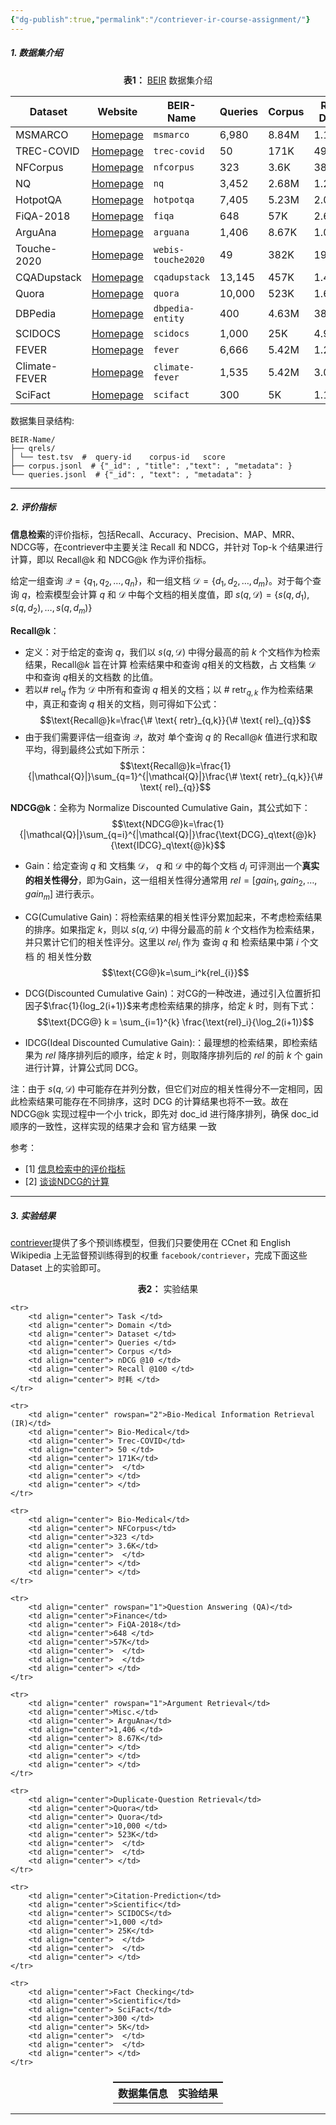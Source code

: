 ```yaml
---
{"dg-publish":true,"permalink":"/contriever-ir-course-assignment/"}
---
```


##### 1. 数据集介绍

<div style="text-align:center"> <strong>表1：</strong> <a href="https://github.com/beir-cellar/beir/tree/main">BEIR</a> 数据集介绍</div>

| Dataset       | Website                                                                                  | BEIR-Name          | Queries | Corpus | Rel D/Q |                                            Download                                             |
| ------------- | ---------------------------------------------------------------------------------------- | ------------------ | ------- | ------ | ------- | :---------------------------------------------------------------------------------------------: |
| MSMARCO       | [Homepage](https://microsoft.github.io/msmarco/)                                         | `msmarco`          | 6,980   | 8.84M  | 1.1     |     [Link](https://public.ukp.informatik.tu-darmstadt.de/thakur/BEIR/datasets/msmarco.zip)      |
| TREC-COVID    | [Homepage](https://ir.nist.gov/covidSubmit/index.html)                                   | `trec-covid`       | 50      | 171K   | 493.5   |    [Link](https://public.ukp.informatik.tu-darmstadt.de/thakur/BEIR/datasets/trec-covid.zip)    |
| NFCorpus      | [Homepage](https://www.cl.uni-heidelberg.de/statnlpgroup/nfcorpus/)                      | `nfcorpus`         | 323     | 3.6K   | 38.2    |     [Link](https://public.ukp.informatik.tu-darmstadt.de/thakur/BEIR/datasets/nfcorpus.zip)     |
| NQ            | [Homepage](https://ai.google.com/research/NaturalQuestions)                              | `nq`               | 3,452   | 2.68M  | 1.2     |        [Link](https://public.ukp.informatik.tu-darmstadt.de/thakur/BEIR/datasets/nq.zip)        |
| HotpotQA      | [Homepage](https://hotpotqa.github.io/)                                                  | `hotpotqa`         | 7,405   | 5.23M  | 2.0     |     [Link](https://public.ukp.informatik.tu-darmstadt.de/thakur/BEIR/datasets/hotpotqa.zip)     |
| FiQA-2018     | [Homepage](https://sites.google.com/view/fiqa/)                                          | `fiqa`             | 648     | 57K    | 2.6     |       [Link](https://public.ukp.informatik.tu-darmstadt.de/thakur/BEIR/datasets/fiqa.zip)       |
| ArguAna       | [Homepage](http://argumentation.bplaced.net/arguana/data)                                | `arguana`          | 1,406   | 8.67K  | 1.0     |     [Link](https://public.ukp.informatik.tu-darmstadt.de/thakur/BEIR/datasets/arguana.zip)      |
| Touche-2020   | [Homepage](https://webis.de/events/touche-20/shared-task-1.html)                         | `webis-touche2020` | 49      | 382K   | 19.0    | [Link](https://public.ukp.informatik.tu-darmstadt.de/thakur/BEIR/datasets/webis-touche2020.zip) |
| CQADupstack   | [Homepage](http://nlp.cis.unimelb.edu.au/resources/cqadupstack/)                         | `cqadupstack`      | 13,145  | 457K   | 1.4     |   [Link](https://public.ukp.informatik.tu-darmstadt.de/thakur/BEIR/datasets/cqadupstack.zip)    |
| Quora         | [Homepage](https://www.quora.com/q/quoradata/First-Quora-Dataset-Release-Question-Pairs) | `quora`            | 10,000  | 523K   | 1.6     |      [Link](https://public.ukp.informatik.tu-darmstadt.de/thakur/BEIR/datasets/quora.zip)       |
| DBPedia       | [Homepage](https://github.com/iai-group/DBpedia-Entity/)                                 | `dbpedia-entity`   | 400     | 4.63M  | 38.2    |  [Link](https://public.ukp.informatik.tu-darmstadt.de/thakur/BEIR/datasets/dbpedia-entity.zip)  |
| SCIDOCS       | [Homepage](https://allenai.org/data/scidocs)                                             | `scidocs`          | 1,000   | 25K    | 4.9     |     [Link](https://public.ukp.informatik.tu-darmstadt.de/thakur/BEIR/datasets/scidocs.zip)      |
| FEVER         | [Homepage](http://fever.ai/)                                                             | `fever`            | 6,666   | 5.42M  | 1.2     |      [Link](https://public.ukp.informatik.tu-darmstadt.de/thakur/BEIR/datasets/fever.zip)       |
| Climate-FEVER | [Homepage](http://climatefever.ai/)                                                      | `climate-fever`    | 1,535   | 5.42M  | 3.0     |  [Link](https://public.ukp.informatik.tu-darmstadt.de/thakur/BEIR/datasets/climate-fever.zip)   |
| SciFact       | [Homepage](https://github.com/allenai/scifact)                                           | `scifact`          | 300     | 5K     | 1.1     |     [Link](https://public.ukp.informatik.tu-darmstadt.de/thakur/BEIR/datasets/scifact.zip)      |

数据集目录结构:
```
BEIR-Name/ 
├── qrels/ 
│ └── test.tsv  #  query-id    corpus-id   score
├── corpus.jsonl  # {"_id": , "title": ,"text": , "metadata": } 
└── queries.jsonl  # {"_id": , "text": , "metadata": } 
```
***
##### 2. 评价指标

**信息检索**的评价指标，包括Recall、Accuracy、Precision、MAP、MRR、NDCG等，在contriever中主要关注 Recall 和 NDCG，并针对 Top-k 个结果进行计算，即以 Recall@k 和 NDCG@k 作为评价指标。

给定一组查询 $\mathcal{Q}=\{q_1, q_2, \ldots, q_n\}$，和一组文档 $\mathcal{D}=\{d_1, d_2, \ldots, d_m\}$。对于每个查询 $q$，检索模型会计算 $q$ 和 $\mathcal{D}$ 中每个文档的相关度值，即 $s(q,\mathcal{D})=\{ s(q, d_1), s(q, d_2), \ldots, s(q, d_m) \}$

**Recall@k**：
- 定义：对于给定的查询 $q$，我们以 $s(q,\mathcal{D})$ 中得分最高的前 $k$ 个文档作为检索结果，$\text{Recall@}k$ 旨在计算 检索结果中和查询 $q$相关的文档数，占 文档集 $\mathcal{D}$ 中和查询 $q$相关的文档数 的比值。
- 若以$\# \text{ rel}_{q}$ 作为 $\mathcal{D}$ 中所有和查询 $q$ 相关的文档；以 $\# \text{ retr}_{q,k}$ 作为检索结果中，真正和查询 $q$ 相关的文档，则可得如下公式：
$$\text{Recall@}k=\frac{\# \text{ retr}_{q,k}}{\# \text{ rel}_{q}}$$
- 由于我们需要评估一组查询 $\mathcal{Q}$，故对 单个查询 $q$ 的 $\text{Recall@}k$ 值进行求和取平均，得到最终公式如下所示：
$$\text{Recall@}k=\frac{1}{|\mathcal{Q}|}\sum_{q=1}^{|\mathcal{Q}|}\frac{\# \text{ retr}_{q,k}}{\# \text{ rel}_{q}}$$

**NDCG@k**：全称为 Normalize Discounted Cumulative Gain，其公式如下：
$$\text{NDCG@}k=\frac{1}{|\mathcal{Q}|}\sum_{q=i}^{|\mathcal{Q}|}\frac{\text{DCG}_q\text{@}k}{\text{IDCG}_q\text{@}k}$$
- Gain：给定查询 $q$ 和 文档集 $\mathcal{D}$， $q$ 和 $\mathcal{D}$ 中的每个文档 $d_i$ 可评测出一个**真实的相关性得分**，即为Gain，这一组相关性得分通常用 $rel=[gain_1, gain_2, \ldots, gain_m]$ 进行表示。

- CG(Cumulative Gain)：将检索结果的相关性评分累加起来，不考虑检索结果的排序。如果指定 $k$，则以 $s(q,\mathcal{D})$ 中得分最高的前 $k$ 个文档作为检索结果，并只累计它们的相关性评分。这里以 $rel_i$ 作为 查询 $q$  和 检索结果中第 $i$ 个文档 的 相关性分数
$$\text{CG@}k=\sum_i^k{rel_{i}}$$
- DCG(Discounted Cumulative Gain)：对CG的一种改进，通过引入位置折扣因子$\frac{1}{log_2(i+1)}$来考虑检索结果的排序，给定 $k$ 时，则有下式：
$$\text{DCG@} k = \sum_{i=1}^{k} \frac{\text{rel}_i}{\log_2(i+1)}$$
- IDCG(Ideal Discounted Cumulative Gain):：最理想的检索结果，即检索结果为 $rel$ 降序排列后的顺序，给定 $k$ 时，则取降序排列后的 $rel$ 的前 $k$ 个 gain 进行计算，计算公式同 DCG。

注：由于 $s(q,\mathcal{D})$ 中可能存在并列分数，但它们对应的相关性得分不一定相同，因此检索结果可能存在不同排序，这时 DCG 的计算结果也将不一致。故在 NDCG@k 实现过程中一个小 trick，即先对 doc_id 进行降序排列，确保 doc_id 顺序的一致性，这样实现的结果才会和 官方结果 一致

参考：
- \[1\] [信息检索中的评价指标](https://zhuanlan.zhihu.com/p/588901292#:~:text=%E4%BB%8B%E7%BB%8D%E5%9C%A8retrieval-ranking%E4%B8%AD%E8%A1%A1%E9%87%8F%20%E6%A8%A1%E5%9E%8B%E6%95%88%E6%9E%9C%20%E7%9A%84%E6%8C%87%E6%A0%87%EF%BC%8C%E5%8C%85%E6%8B%AC%20Recall%2C,Accuracy%2C%20Precision%2C%20MAP%2C%20MRR%E5%92%8CNDCG%E3%80%82%20%E6%B3%A8%EF%BC%9A%E5%AF%B9%E4%BA%8E%E6%A3%80%E7%B4%A2%E7%BB%93%E6%9E%9C%EF%BC%8C%E9%80%9A%E5%B8%B8%E6%8E%92%E5%BA%8F%E9%9D%A0%E5%89%8D%E7%9A%84%E7%BB%93%E6%9E%9C%E5%BE%80%E5%BE%80%E6%9B%B4%E5%8A%A0%E9%87%8D%E8%A6%81%EF%BC%8C%E5%9B%A0%E6%AD%A4%E8%BF%99%E4%BA%9B%E8%AF%84%E4%BB%B7%E6%8C%87%E6%A0%87%E9%83%BD%E4%BC%9A%E9%92%88%E5%AF%B9top-k%E7%BB%93%E6%9E%9C%E8%BF%9B%E8%A1%8C%E8%AE%A1%E7%AE%97%EF%BC%88%E8%AE%B0%E4%BD%9C%40k%EF%BC%89%E3%80%82)
- \[2\] [谈谈NDCG的计算](https://zhuanlan.zhihu.com/p/674064579)
***
##### 3. 实验结果

[contriever](https://github.com/facebookresearch/contriever)提供了多个预训练模型，但我们只要使用在 CCnet 和 English Wikipedia 上无监督预训练得到的权重 ```facebook/contriever```，完成下面这些 Dataset 上的实验即可。

<div style="text-align:center"> <strong>表2：</strong> 实验结果</div>
<table style="display: flex; justify-content: center;">
	<tr>
		<th colspan="5" align="center">数据集信息</th>
		<th colspan="3" align="center">实验结果</th>
	</tr>
	
	<tr>
		<td align="center"> Task </td>
		<td align="center"> Domain </td>
		<td align="center"> Dataset </td>
		<td align="center"> Queries </td>
		<td align="center"> Corpus </td>
		<td align="center"> nDCG @10 </td>
		<td align="center"> Recall @100 </td>
		<td align="center"> 时耗 </td>
	</tr>
	
	<tr>
		<td align="center" rowspan="2">Bio-Medical Information Retrieval (IR)</td>
		<td align="center"> Bio-Medical</td>
		<td align="center"> Trec-COVID</td>
		<td align="center"> 50 </td>
		<td align="center"> 171K</td>
		<td align="center">  </td>
		<td align="center"> </td>
		<td align="center"> </td>
	</tr>
	
	<tr>
		<td align="center"> Bio-Medical</td>
		<td align="center"> NFCorpus</td>
		<td align="center">323 </td>
		<td align="center"> 3.6K</td>
		<td align="center">  </td>
		<td align="center"> </td>
		<td align="center"> </td>
	</tr>
	
	<tr>
		<td align="center" rowspan="1">Question Answering (QA)</td>
		<td align="center">Finance</td>
		<td align="center"> FiQA-2018</td>
		<td align="center">648 </td>
		<td align="center">57K</td>
		<td align="center">  </td>
		<td align="center">  </td>
		<td align="center"> </td>
	</tr>
	
	<tr>
		<td align="center" rowspan="1">Argument Retrieval</td>
		<td align="center">Misc.</td>
		<td align="center"> ArguAna</td>
		<td align="center">1,406 </td>
		<td align="center"> 8.67K</td>
		<td align="center"> </td>
		<td align="center"> </td>
		<td align="center"> </td>
	</tr>
	
	<tr>
		<td align="center">Duplicate-Question Retrieval</td>
		<td align="center">Quora</td>
		<td align="center"> Quora</td>
		<td align="center">10,000 </td>
		<td align="center"> 523K</td>
		<td align="center">  </td>
		<td align="center">  </td>
		<td align="center"> </td>
	</tr>
	
	<tr>
		<td align="center">Citation-Prediction</td>
		<td align="center">Scientific</td>
		<td align="center"> SCIDOCS</td>
		<td align="center">1,000 </td>
		<td align="center"> 25K</td>
		<td align="center">  </td>
		<td align="center">  </td>
		<td align="center"> </td>
	</tr>
	
	<tr>
		<td align="center">Fact Checking</td>
		<td align="center">Scientific</td>
		<td align="center"> SciFact</td>
		<td align="center">300 </td>
		<td align="center"> 5K</td>
		<td align="center">  </td>
		<td align="center">  </td>
		<td align="center"> </td>
	</tr>
</table>

***
